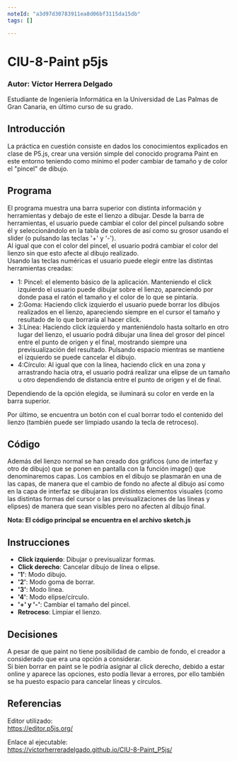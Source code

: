 ```yaml
---
noteId: "a3d97d30783911ea8d06bf3115da15db"
tags: []

---
```



# CIU-8-Paint p5js

### Autor: Víctor Herrera Delgado
Estudiante de Ingeniería Informática en la Universidad de Las Palmas de Gran Canaria, en último curso de su grado.


## Introducción 
La práctica en cuestión consiste en dados los conocimientos explicados en clase de P5.js, crear una versión simple del conocido programa Paint en este entorno teniendo como mínimo el poder cambiar de tamaño y de color el "pincel" de dibujo. 



## Programa
El programa muestra una barra superior con distinta información y herramientas y debajo de este el lienzo a dibujar.
Desde la barra de herramientas, el usuario puede cambiar el color del pincel pulsando sobre él y seleccionándolo en la tabla de colores de así como su grosor usando el slider (o pulsando las teclas '+' y '-').  
Al igual que con el color del pincel, el usuario podrá cambiar el color del lienzo sin que esto afecte al dibujo realizado.  
Usando las teclas numéricas el usuario puede elegir entre las distintas herramientas creadas:  
- 1: Pincel: el elemento básico de la aplicación. Manteniendo el click izquierdo el usuario puede dibujar sobre el lienzo, apareciendo por donde pasa el ratón el tamaño y el color de lo que se pintaría.  
- 2:Goma: Haciendo click izquierdo el usuario puede borrar los dibujos realizados en el lienzo, apareciendo siempre en el cursor el tamaño y resultado de lo que borraría al hacer click.
- 3:Línea: Haciendo click izquierdo y manteniéndolo hasta soltarlo en otro lugar del lienzo, el usuario podrá dibujar una línea del grosor del pincel entre el punto de origen y el final, mostrando siempre una previsualización del resultado. 
Pulsando espacio mientras se mantiene el izquierdo se puede cancelar el dibujo.
- 4:Círculo: Al igual que con la línea, haciendo click en una zona y arrastrando hacia otra, el usuario podrá realizar una elipse de un tamaño u otro dependiendo de distancia entre el punto de origen y el de final.

Dependiendo de la opción elegida, se iluminará su color en verde en la barra superior.  

Por último, se encuentra un botón con el cual borrar todo el contenido del lienzo (también puede ser limpiado usando la tecla de retroceso).
## Código

Además del lienzo normal se han creado dos gráficos (uno de interfaz y otro de dibujo) que se ponen en pantalla con la función image() que denominaremos capas. Los cambios en el dibujo se plasmarán en una de las capas, de manera que el cambio de fondo no afecte al dibujo así como en la capa de interfaz se dibujaran los distintos elementos visuales (como las distintas formas del cursor o las previsualizaciones de las líneas y elipses) de manera que sean visibles pero no afecten al dibujo final.

**Nota: El código principal se encuentra en el archivo sketch.js**

## Instrucciones

- **Click izquierdo**: Dibujar o previsualizar formas.   
- **Click derecho**: Cancelar dibujo de línea o elipse.
- **'1'**: Modo dibujo.
- **'2'**: Modo goma de borrar.
- **'3'**: Modo línea.
- **'4'**: Modo elipse/círculo.
- **'+' y '-'**: Cambiar el tamaño del pincel.
- **Retroceso**: Limpiar el lienzo.



## Decisiones
A pesar de que paint no tiene posibilidad de cambio de fondo, el creador a considerado que era una opción a considerar.  
Si bien borrar en paint se le podría asignar al click derecho, debido a estar online y aparece las opciones, esto podía llevar a errores, por ello también se ha puesto espacio para cancelar líneas y círculos.



## Referencias

Editor utilizado:  
https://editor.p5js.org/

Enlace al ejecutable:  
https://victorherreradelgado.github.io/CIU-8-Paint_P5js/






